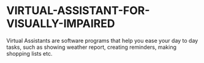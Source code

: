 # VIRTUAL-ASSISTANT-FOR-VISUALLY-IMPAIRED
Virtual Assistants are software programs that help you ease your day to day tasks, such as  showing  weather report, creating reminders, making shopping lists etc. 
